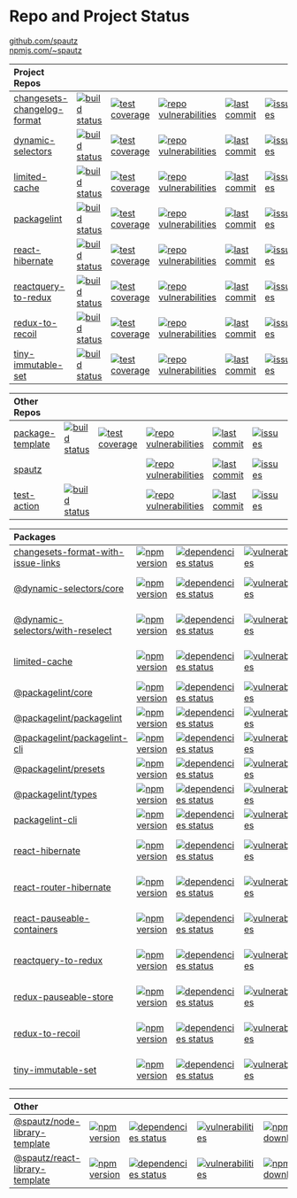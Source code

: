 # Repo and Project Status

[github.com/spautz](https://github.com/spautz)
<br>
[npmjs.com/~spautz](https://www.npmjs.com/~spautz)

| **Project Repos**                                                                    |                                                                                                                                                                |                                                                                                                                                                                     |                                                                                                                                                                     |                                                                                                                                                           |                                                                                                                                                    |                                                                                                                                                             |
| :----------------------------------------------------------------------------------- | -------------------------------------------------------------------------------------------------------------------------------------------------------------- | ----------------------------------------------------------------------------------------------------------------------------------------------------------------------------------- | ------------------------------------------------------------------------------------------------------------------------------------------------------------------- | --------------------------------------------------------------------------------------------------------------------------------------------------------- | -------------------------------------------------------------------------------------------------------------------------------------------------- | ----------------------------------------------------------------------------------------------------------------------------------------------------------- |
| [changesets-changelog-format](https://github.com/spautz/changesets-changelog-format) | [![build status](https://github.com/spautz/changesets-changelog-format/workflows/CI/badge.svg)](https://github.com/spautz/changesets-changelog-format/actions) | [![test coverage](https://img.shields.io/coveralls/github/spautz/changesets-changelog-format/main.svg)](https://coveralls.io/github/spautz/changesets-changelog-format?branch=main) | [![repo vulnerabilities](https://snyk.io/test/github/spautz/changesets-changelog-format/badge.svg)](https://snyk.io/test/github/spautz/changesets-changelog-format) | [![last commit](https://img.shields.io/github/last-commit/spautz/changesets-changelog-format.svg)](https://github.com/spautz/changesets-changelog-format) | [![issues](https://img.shields.io/github/issues/spautz/changesets-changelog-format)](https://github.com/spautz/changesets-changelog-format/issues) | [![pull requests](https://img.shields.io/github/issues-pr/spautz/changesets-changelog-format)](https://github.com/spautz/changesets-changelog-format/pulls) |
| [dynamic-selectors](https://github.com/spautz/dynamic-selectors)                     | [![build status](https://github.com/spautz/dynamic-selectors/workflows/CI/badge.svg)](https://github.com/spautz/dynamic-selectors/actions)                     | [![test coverage](https://img.shields.io/coveralls/github/spautz/dynamic-selectors/main.svg)](https://coveralls.io/github/spautz/dynamic-selectors?branch=main)                     | [![repo vulnerabilities](https://snyk.io/test/github/spautz/dynamic-selectors/badge.svg)](https://snyk.io/test/github/spautz/dynamic-selectors)                     | [![last commit](https://img.shields.io/github/last-commit/spautz/dynamic-selectors.svg)](https://github.com/spautz/dynamic-selectors)                     | [![issues](https://img.shields.io/github/issues/spautz/dynamic-selectors)](https://github.com/spautz/dynamic-selectors/issues)                     | [![pull requests](https://img.shields.io/github/issues-pr/spautz/dynamic-selectors)](https://github.com/spautz/dynamic-selectors/pulls)                     |
| [limited-cache](https://github.com/spautz/limited-cache)                             | [![build status](https://github.com/spautz/limited-cache/workflows/CI/badge.svg)](https://github.com/spautz/limited-cache/actions)                             | [![test coverage](https://img.shields.io/coveralls/github/spautz/limited-cache/main.svg)](https://coveralls.io/github/spautz/limited-cache?branch=main)                             | [![repo vulnerabilities](https://snyk.io/test/github/spautz/limited-cache/badge.svg)](https://snyk.io/test/github/spautz/limited-cache)                             | [![last commit](https://img.shields.io/github/last-commit/spautz/limited-cache.svg)](https://github.com/spautz/limited-cache)                             | [![issues](https://img.shields.io/github/issues/spautz/limited-cache)](https://github.com/spautz/limited-cache/issues)                             | [![pull requests](https://img.shields.io/github/issues-pr/spautz/limited-cache)](https://github.com/spautz/limited-cache/pulls)                             |
| [packagelint](https://github.com/spautz/packagelint)                                 | [![build status](https://github.com/spautz/packagelint/workflows/CI/badge.svg)](https://github.com/spautz/packagelint/actions)                                 | [![test coverage](https://img.shields.io/coveralls/github/spautz/packagelint/main.svg)](https://coveralls.io/github/spautz/packagelint?branch=main)                                 | [![repo vulnerabilities](https://snyk.io/test/github/spautz/packagelint/badge.svg)](https://snyk.io/test/github/spautz/packagelint)                                 | [![last commit](https://img.shields.io/github/last-commit/spautz/packagelint.svg)](https://github.com/spautz/packagelint)                                 | [![issues](https://img.shields.io/github/issues/spautz/packagelint)](https://github.com/spautz/packagelint/issues)                                 | [![pull requests](https://img.shields.io/github/issues-pr/spautz/packagelint)](https://github.com/spautz/packagelint/pulls)                                 |
| [react-hibernate](https://github.com/spautz/react-hibernate)                         | [![build status](https://github.com/spautz/react-hibernate/workflows/CI/badge.svg)](https://github.com/spautz/react-hibernate/actions)                         | [![test coverage](https://img.shields.io/coveralls/github/spautz/react-hibernate/main.svg)](https://coveralls.io/github/spautz/react-hibernate?branch=main)                         | [![repo vulnerabilities](https://snyk.io/test/github/spautz/react-hibernate/badge.svg)](https://snyk.io/test/github/spautz/react-hibernate)                         | [![last commit](https://img.shields.io/github/last-commit/spautz/react-hibernate.svg)](https://github.com/spautz/react-hibernate)                         | [![issues](https://img.shields.io/github/issues/spautz/react-hibernate)](https://github.com/spautz/react-hibernate/issues)                         | [![pull requests](https://img.shields.io/github/issues-pr/spautz/react-hibernate)](https://github.com/spautz/react-hibernate/pulls)                         |
| [reactquery-to-redux](https://github.com/spautz/reactquery-to-redux)                 | [![build status](https://github.com/spautz/reactquery-to-redux/workflows/CI/badge.svg)](https://github.com/spautz/reactquery-to-redux/actions)                 | [![test coverage](https://img.shields.io/coveralls/github/spautz/reactquery-to-redux/main.svg)](https://coveralls.io/github/spautz/reactquery-to-redux?branch=main)                 | [![repo vulnerabilities](https://snyk.io/test/github/spautz/reactquery-to-redux/badge.svg)](https://snyk.io/test/github/spautz/reactquery-to-redux)                 | [![last commit](https://img.shields.io/github/last-commit/spautz/reactquery-to-redux.svg)](https://github.com/spautz/reactquery-to-redux)                 | [![issues](https://img.shields.io/github/issues/spautz/reactquery-to-redux)](https://github.com/spautz/reactquery-to-redux/issues)                 | [![pull requests](https://img.shields.io/github/issues-pr/spautz/reactquery-to-redux)](https://github.com/spautz/reactquery-to-redux/pulls)                 |
| [redux-to-recoil](https://github.com/spautz/redux-to-recoil)                         | [![build status](https://github.com/spautz/redux-to-recoil/workflows/CI/badge.svg)](https://github.com/spautz/redux-to-recoil/actions)                         | [![test coverage](https://img.shields.io/coveralls/github/spautz/redux-to-recoil/main.svg)](https://coveralls.io/github/spautz/redux-to-recoil?branch=main)                         | [![repo vulnerabilities](https://snyk.io/test/github/spautz/redux-to-recoil/badge.svg)](https://snyk.io/test/github/spautz/redux-to-recoil)                         | [![last commit](https://img.shields.io/github/last-commit/spautz/redux-to-recoil.svg)](https://github.com/spautz/redux-to-recoil)                         | [![issues](https://img.shields.io/github/issues/spautz/redux-to-recoil)](https://github.com/spautz/redux-to-recoil/issues)                         | [![pull requests](https://img.shields.io/github/issues-pr/spautz/redux-to-recoil)](https://github.com/spautz/redux-to-recoil/pulls)                         |
| [tiny-immutable-set](https://github.com/spautz/tiny-immutable-set)                   | [![build status](https://github.com/spautz/tiny-immutable-set/workflows/CI/badge.svg)](https://github.com/spautz/tiny-immutable-set/actions)                   | [![test coverage](https://img.shields.io/coveralls/github/spautz/tiny-immutable-set/main.svg)](https://coveralls.io/github/spautz/tiny-immutable-set?branch=main)                   | [![repo vulnerabilities](https://snyk.io/test/github/spautz/tiny-immutable-set/badge.svg)](https://snyk.io/test/github/spautz/tiny-immutable-set)                   | [![last commit](https://img.shields.io/github/last-commit/spautz/tiny-immutable-set.svg)](https://github.com/spautz/tiny-immutable-set)                   | [![issues](https://img.shields.io/github/issues/spautz/tiny-immutable-set)](https://github.com/spautz/tiny-immutable-set/issues)                   | [![pull requests](https://img.shields.io/github/issues-pr/spautz/tiny-immutable-set)](https://github.com/spautz/tiny-immutable-set/pulls)                   |

| **Other Repos**                                                |                                                                                                                                          |                                                                                                                                                               |                                                                                                                                               |                                                                                                                                     |                                                                                                                              |                                                                                                                                       |
| :------------------------------------------------------------- | ---------------------------------------------------------------------------------------------------------------------------------------- | ------------------------------------------------------------------------------------------------------------------------------------------------------------- | --------------------------------------------------------------------------------------------------------------------------------------------- | ----------------------------------------------------------------------------------------------------------------------------------- | ---------------------------------------------------------------------------------------------------------------------------- | ------------------------------------------------------------------------------------------------------------------------------------- |
| [package-template](https://github.com/spautz/package-template) | [![build status](https://github.com/spautz/package-template/workflows/CI/badge.svg)](https://github.com/spautz/package-template/actions) | [![test coverage](https://img.shields.io/coveralls/github/spautz/package-template/main.svg)](https://coveralls.io/github/spautz/package-template?branch=main) | [![repo vulnerabilities](https://snyk.io/test/github/spautz/package-template/badge.svg)](https://snyk.io/test/github/spautz/package-template) | [![last commit](https://img.shields.io/github/last-commit/spautz/package-template.svg)](https://github.com/spautz/package-template) | [![issues](https://img.shields.io/github/issues/spautz/package-template)](https://github.com/spautz/package-template/issues) | [![pull requests](https://img.shields.io/github/issues-pr/spautz/package-template)](https://github.com/spautz/package-template/pulls) |
| [spautz](https://github.com/spautz/spautz)                     |                                                                                                                                          |                                                                                                                                                               | [![repo vulnerabilities](https://snyk.io/test/github/spautz/spautz/badge.svg)](https://snyk.io/test/github/spautz/spautz)                     | [![last commit](https://img.shields.io/github/last-commit/spautz/spautz.svg)](https://github.com/spautz/spautz)                     | [![issues](https://img.shields.io/github/issues/spautz/spautz)](https://github.com/spautz/spautz/issues)                     | [![pull requests](https://img.shields.io/github/issues-pr/spautz/spautz)](https://github.com/spautz/spautz/pulls)                     |
| [test-action](https://github.com/spautz/test-action)           | [![build status](https://github.com/spautz/test-action/workflows/units-test/badge.svg)](https://github.com/spautz/test-action/actions)   |                                                                                                                                                               | [![repo vulnerabilities](https://snyk.io/test/github/spautz/test-action/badge.svg)](https://snyk.io/test/github/spautz/test-action)           | [![last commit](https://img.shields.io/github/last-commit/spautz/test-action.svg)](https://github.com/spautz/test-action)           | [![issues](https://img.shields.io/github/issues/spautz/test-action)](https://github.com/spautz/test-action/issues)           | [![pull requests](https://img.shields.io/github/issues-pr/spautz/test-action)](https://github.com/spautz/test-action/pulls)           |

| **Packages**                                                                                                                                       |                                                                                                                                                         |                                                                                                                                                                              |                                                                                                                                                          |                                                                                                                                                            |                                                                                                                                                                           |
| :------------------------------------------------------------------------------------------------------------------------------------------------- | ------------------------------------------------------------------------------------------------------------------------------------------------------- | ---------------------------------------------------------------------------------------------------------------------------------------------------------------------------- | -------------------------------------------------------------------------------------------------------------------------------------------------------- | ---------------------------------------------------------------------------------------------------------------------------------------------------------- | ------------------------------------------------------------------------------------------------------------------------------------------------------------------------- |
| [changesets-format-with-issue-links](https://github.com/spautz/changesets-changelog-format/tree/main/packages/changesets-format-with-issue-links/) | [![npm version](https://img.shields.io/npm/v/changesets-format-with-issue-links.svg)](https://www.npmjs.com/package/changesets-format-with-issue-links) | [![dependencies status](https://img.shields.io/librariesio/release/npm/changesets-format-with-issue-links.svg)](https://libraries.io/npm/changesets-format-with-issue-links) | [![vulnerabilities](https://snyk.io/test/npm/changesets-format-with-issue-links/badge.svg)](https://snyk.io/test/npm/changesets-format-with-issue-links) | [![npm downloads](https://img.shields.io/npm/dm/changesets-format-with-issue-links.svg)](https://www.npmjs.com/package/changesets-format-with-issue-links) |                                                                                                                                                                           |
| [@dynamic-selectors/core](https://github.com/spautz/dynamic-selectors/tree/main/packages/core/)                                                    | [![npm version](https://img.shields.io/npm/v/@dynamic-selectors/core.svg)](https://www.npmjs.com/package/@dynamic-selectors/core)                       | [![dependencies status](https://img.shields.io/librariesio/release/npm/@dynamic-selectors/core.svg)](https://libraries.io/github/spautz/dynamic-selectors)                   | [![vulnerabilities](https://snyk.io/test/npm/@dynamic-selectors/core/badge.svg)](https://snyk.io/test/npm/@dynamic-selectors/core)                       | [![npm downloads](https://img.shields.io/npm/dm/@dynamic-selectors/core.svg)](https://www.npmjs.com/package/@dynamic-selectors/core)                       | [![gzip size](https://img.shields.io/bundlephobia/minzip/@dynamic-selectors/core.svg)](https://bundlephobia.com/package/@dynamic-selectors/core@latest)                   |
| [@dynamic-selectors/with-reselect](https://github.com/spautz/dynamic-selectors/tree/main/packages/with-reselect/)                                  | [![npm version](https://img.shields.io/npm/v/@dynamic-selectors/with-reselect.svg)](https://www.npmjs.com/package/@dynamic-selectors/with-reselect)     | [![dependencies status](https://img.shields.io/librariesio/release/npm/@dynamic-selectors/with-reselect.svg)](https://libraries.io/github/spautz/dynamic-selectors)          | [![vulnerabilities](https://snyk.io/test/npm/@dynamic-selectors/with-reselect/badge.svg)](https://snyk.io/test/npm/@dynamic-selectors/with-reselect)     | [![npm downloads](https://img.shields.io/npm/dm/@dynamic-selectors/with-reselect.svg)](https://www.npmjs.com/package/@dynamic-selectors/with-reselect)     | [![gzip size](https://img.shields.io/bundlephobia/minzip/@dynamic-selectors/with-reselect.svg)](https://bundlephobia.com/package/@dynamic-selectors/with-reselect@latest) |
| [limited-cache](https://github.com/spautz/limited-cache)                                                                                           | [![npm version](https://img.shields.io/npm/v/limited-cache.svg)](https://www.npmjs.com/package/limited-cache)                                           | [![dependencies status](https://img.shields.io/librariesio/release/npm/limited-cache.svg)](https://libraries.io/github/spautz/limited-cache)                                 | [![vulnerabilities](https://snyk.io/test/npm/limited-cache/badge.svg)](https://snyk.io/test/npm/limited-cache)                                           | [![npm downloads](https://img.shields.io/npm/dm/limited-cache.svg)](https://www.npmjs.com/package/limited-cache)                                           | [![gzip size](https://img.shields.io/bundlephobia/minzip/limited-cache.svg)](https://bundlephobia.com/package/limited-cache@latest)                                       |
| [@packagelint/core](https://github.com/spautz/packagelint/tree/main/packages/core)                                                                 | [![npm version](https://img.shields.io/npm/v/@packagelint/core.svg)](https://www.npmjs.com/package/@packagelint/core)                                   | [![dependencies status](https://img.shields.io/librariesio/release/npm/@packagelint/core.svg)](https://libraries.io/github/spautz/packagelint)                               | [![vulnerabilities](https://snyk.io/test/npm/@packagelint/core/badge.svg)](https://snyk.io/test/npm/@packagelint/core)                                   | [![npm downloads](https://img.shields.io/npm/dm/@packagelint/core.svg)](https://www.npmjs.com/package/@packagelint/core)                                   |                                                                                                                                                                           |
| [@packagelint/packagelint](https://github.com/spautz/packagelint/tree/main/packages/packagelint)                                                   | [![npm version](https://img.shields.io/npm/v/@packagelint/packagelint.svg)](https://www.npmjs.com/package/@packagelint/packagelint)                     | [![dependencies status](https://img.shields.io/librariesio/release/npm/@packagelint/packagelint.svg)](https://libraries.io/github/spautz/packagelint)                        | [![vulnerabilities](https://snyk.io/test/npm/@packagelint/packagelint/badge.svg)](https://snyk.io/test/npm/@packagelint/packagelint)                     | [![npm downloads](https://img.shields.io/npm/dm/@packagelint/packagelint.svg)](https://www.npmjs.com/package/@packagelint/packagelint)                     |                                                                                                                                                                           |
| [@packagelint/packagelint-cli](https://github.com/spautz/packagelint/tree/main/packages/packagelint-cli)                                           | [![npm version](https://img.shields.io/npm/v/@packagelint/packagelint-cli.svg)](https://www.npmjs.com/package/@packagelint/packagelint-cli)             | [![dependencies status](https://img.shields.io/librariesio/release/npm/@packagelint/packagelint-cli.svg)](https://libraries.io/github/spautz/packagelint)                    | [![vulnerabilities](https://snyk.io/test/npm/@packagelint/packagelint-cli/badge.svg)](https://snyk.io/test/npm/@packagelint/packagelint-cli)             | [![npm downloads](https://img.shields.io/npm/dm/@packagelint/packagelint-cli.svg)](https://www.npmjs.com/package/@packagelint/packagelint-cli)             |                                                                                                                                                                           |
| [@packagelint/presets](https://github.com/spautz/packagelint/tree/main/packages/presets)                                                           | [![npm version](https://img.shields.io/npm/v/@packagelint/presets.svg)](https://www.npmjs.com/package/@packagelint/presets)                             | [![dependencies status](https://img.shields.io/librariesio/release/npm/@packagelint/presets.svg)](https://libraries.io/github/spautz/packagelint)                            | [![vulnerabilities](https://snyk.io/test/npm/@packagelint/presets/badge.svg)](https://snyk.io/test/npm/@packagelint/presets)                             | [![npm downloads](https://img.shields.io/npm/dm/@packagelint/presets.svg)](https://www.npmjs.com/package/@packagelint/presets)                             |                                                                                                                                                                           |
| [@packagelint/types](https://github.com/spautz/packagelint/tree/main/packages/types)                                                               | [![npm version](https://img.shields.io/npm/v/@packagelint/types.svg)](https://www.npmjs.com/package/@packagelint/types)                                 | [![dependencies status](https://img.shields.io/librariesio/release/npm/@packagelint/types.svg)](https://libraries.io/github/spautz/packagelint)                              | [![vulnerabilities](https://snyk.io/test/npm/@packagelint/types/badge.svg)](https://snyk.io/test/npm/@packagelint/types)                                 | [![npm downloads](https://img.shields.io/npm/dm/@packagelint/types.svg)](https://www.npmjs.com/package/@packagelint/types)                                 |                                                                                                                                                                           |
| [packagelint-cli](https://github.com/spautz/packagelint/tree/main/packages/packagelint-cli)                                                        | [![npm version](https://img.shields.io/npm/v/packagelint-cli.svg)](https://www.npmjs.com/package/packagelint-cli)                                       | [![dependencies status](https://img.shields.io/librariesio/release/npm/@packagelint/packagelint-cli.svg)](https://libraries.io/github/spautz/packagelint)                    | [![vulnerabilities](https://snyk.io/test/npm/packagelint-cli/badge.svg)](https://snyk.io/test/npm/packagelint-cli)                                       | [![npm downloads](https://img.shields.io/npm/dm/packagelint-cli.svg)](https://www.npmjs.com/package/packagelint-cli)                                       |                                                                                                                                                                           |
| [react-hibernate](https://github.com/spautz/react-hibernate/tree/main/packages/react-hibernate/)                                                   | [![npm version](https://img.shields.io/npm/v/react-hibernate.svg)](https://www.npmjs.com/package/react-hibernate)                                       | [![dependencies status](https://img.shields.io/librariesio/release/npm/react-hibernate.svg)](https://libraries.io/github/spautz/react-hibernate)                             | [![vulnerabilities](https://snyk.io/test/npm/react-hibernate/badge.svg)](https://snyk.io/test/npm/react-hibernate)                                       | [![npm downloads](https://img.shields.io/npm/dm/react-hibernate.svg)](https://www.npmjs.com/package/react-hibernate)                                       | [![gzip size](https://img.shields.io/bundlephobia/minzip/react-hibernate.svg)](https://bundlephobia.com/package/react-hibernate@latest)                                   |
| [react-router-hibernate](https://github.com/spautz/react-hibernate/tree/main/packages/react-router-hibernate/)                                     | [![npm version](https://img.shields.io/npm/v/react-router-hibernate.svg)](https://www.npmjs.com/package/react-router-hibernate)                         | [![dependencies status](https://img.shields.io/librariesio/release/npm/react-router-hibernate.svg)](https://libraries.io/github/spautz/react-hibernate)                      | [![vulnerabilities](https://snyk.io/test/npm/react-router-hibernate/badge.svg)](https://snyk.io/test/npm/react-router-hibernate)                         | [![npm downloads](https://img.shields.io/npm/dm/react-router-hibernate.svg)](https://www.npmjs.com/package/react-router-hibernate)                         | [![gzip size](https://img.shields.io/bundlephobia/minzip/react-router-hibernate.svg)](https://bundlephobia.com/package/react-router-hibernate@latest)                     |
| [react-pauseable-containers](https://github.com/spautz/react-hibernate/tree/main/packages/react-pauseable-containers/)                             | [![npm version](https://img.shields.io/npm/v/react-pauseable-containers.svg)](https://www.npmjs.com/package/react-pauseable-containers)                 | [![dependencies status](https://img.shields.io/librariesio/release/npm/react-pauseable-containers.svg)](https://libraries.io/github/spautz/react-hibernate)                  | [![vulnerabilities](https://snyk.io/test/npm/react-pauseable-containers/badge.svg)](https://snyk.io/test/npm/react-pauseable-containers)                 | [![npm downloads](https://img.shields.io/npm/dm/react-pauseable-containers.svg)](https://www.npmjs.com/package/react-pauseable-containers)                 | [![gzip size](https://img.shields.io/bundlephobia/minzip/react-pauseable-containers.svg)](https://bundlephobia.com/package/react-pauseable-containers@latest)             |
| [reactquery-to-redux](https://github.com/spautz/reactquery-to-redux)                                                                               | [![npm version](https://img.shields.io/npm/v/reactquery-to-redux.svg)](https://www.npmjs.com/package/reactquery-to-redux)                               | [![dependencies status](https://img.shields.io/librariesio/release/npm/reactquery-to-redux.svg)](https://libraries.io/github/spautz/reactquery-to-redux)                     | [![vulnerabilities](https://snyk.io/test/npm/reactquery-to-redux/badge.svg)](https://snyk.io/test/npm/reactquery-to-redux)                               | [![npm downloads](https://img.shields.io/npm/dm/reactquery-to-redux.svg)](https://www.npmjs.com/package/reactquery-to-redux)                               | [![gzip size](https://img.shields.io/bundlephobia/minzip/reactquery-to-redux.svg)](https://bundlephobia.com/package/reactquery-to-redux@latest)                           |
| [redux-pauseable-store](https://github.com/spautz/react-hibernate/tree/main/packages/redux-pauseable-store/)                                       | [![npm version](https://img.shields.io/npm/v/redux-pauseable-store.svg)](https://www.npmjs.com/package/redux-pauseable-store)                           | [![dependencies status](https://img.shields.io/librariesio/release/npm/redux-pauseable-store.svg)](https://libraries.io/github/spautz/react-hibernate)                       | [![vulnerabilities](https://snyk.io/test/npm/redux-pauseable-store/badge.svg)](https://snyk.io/test/npm/redux-pauseable-store)                           | [![npm downloads](https://img.shields.io/npm/dm/redux-pauseable-store.svg)](https://www.npmjs.com/package/redux-pauseable-store)                           | [![gzip size](https://img.shields.io/bundlephobia/minzip/redux-pauseable-store.svg)](https://bundlephobia.com/package/redux-pauseable-store@latest)                       |
| [redux-to-recoil](https://github.com/spautz/redux-to-recoil)                                                                                       | [![npm version](https://img.shields.io/npm/v/redux-to-recoil.svg)](https://www.npmjs.com/package/redux-to-recoil)                                       | [![dependencies status](https://img.shields.io/librariesio/release/npm/redux-to-recoil.svg)](https://libraries.io/github/spautz/redux-to-recoil)                             | [![vulnerabilities](https://snyk.io/test/npm/redux-to-recoil/badge.svg)](https://snyk.io/test/npm/redux-to-recoil)                                       | [![npm downloads](https://img.shields.io/npm/dm/redux-to-recoil.svg)](https://www.npmjs.com/package/redux-to-recoil)                                       | [![gzip size](https://img.shields.io/bundlephobia/minzip/redux-to-recoil.svg)](https://bundlephobia.com/package/redux-to-recoil@latest)                                   |
| [tiny-immutable-set](https://github.com/spautz/tiny-immutable-set)                                                                                 | [![npm version](https://img.shields.io/npm/v/tiny-immutable-set.svg)](https://www.npmjs.com/package/tiny-immutable-set)                                 | [![dependencies status](https://img.shields.io/librariesio/release/npm/tiny-immutable-set.svg)](https://libraries.io/github/spautz/tiny-immutable-set)                       | [![vulnerabilities](https://snyk.io/test/npm/tiny-immutable-set/badge.svg)](https://snyk.io/test/npm/tiny-immutable-set)                                 | [![npm downloads](https://img.shields.io/npm/dm/tiny-immutable-set.svg)](https://www.npmjs.com/package/tiny-immutable-set)                                 | [![gzip size](https://img.shields.io/bundlephobia/minzip/tiny-immutable-set.svg)](https://bundlephobia.com/package/tiny-immutable-set@latest)                             |

| **Other**                                                                                            |                                                                                                                                                 |                                                                                                                                                                  |                                                                                                                                                  |                                                                                                                                                    |                                                                                                                                                                       |
| :--------------------------------------------------------------------------------------------------- | ----------------------------------------------------------------------------------------------------------------------------------------------- | ---------------------------------------------------------------------------------------------------------------------------------------------------------------- | ------------------------------------------------------------------------------------------------------------------------------------------------ | -------------------------------------------------------------------------------------------------------------------------------------------------- | --------------------------------------------------------------------------------------------------------------------------------------------------------------------- |
| [@spautz/node-library-template](https://github.com/spautz/package-template/tree/main/packages/core)  | [![npm version](https://img.shields.io/npm/v/@spautz/node-library-template.svg)](https://www.npmjs.com/package/@spautz/node-library-template)   | [![dependencies status](https://img.shields.io/librariesio/release/npm/@spautz/node-library-template.svg)](https://libraries.io/github/spautz/package-template)  | [![vulnerabilities](https://snyk.io/test/npm/@spautz/node-library-template/badge.svg)](https://snyk.io/test/npm/@spautz/node-library-template)   | [![npm downloads](https://img.shields.io/npm/dm/@spautz/node-library-template.svg)](https://www.npmjs.com/package/@spautz/node-library-template)   | [![gzip size](https://img.shields.io/bundlephobia/minzip/@spautz/node-library-template.svg)](https://bundlephobia.com/package/@spautz/node-library-template@latest)   |
| [@spautz/react-library-template](https://github.com/spautz/package-template/tree/main/packages/core) | [![npm version](https://img.shields.io/npm/v/@spautz/react-library-template.svg)](https://www.npmjs.com/package/@spautz/react-library-template) | [![dependencies status](https://img.shields.io/librariesio/release/npm/@spautz/react-library-template.svg)](https://libraries.io/github/spautz/package-template) | [![vulnerabilities](https://snyk.io/test/npm/@spautz/react-library-template/badge.svg)](https://snyk.io/test/npm/@spautz/react-library-template) | [![npm downloads](https://img.shields.io/npm/dm/@spautz/react-library-template.svg)](https://www.npmjs.com/package/@spautz/react-library-template) | [![gzip size](https://img.shields.io/bundlephobia/minzip/@spautz/react-library-template.svg)](https://bundlephobia.com/package/@spautz/react-library-template@latest) |
